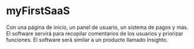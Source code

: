 # myFirstSaaS
Con una página de inicio, un panel de usuario, un sistema de pagos y más. El software servirá para recopilar comentarios de los usuarios y priorizar funciones. El software será similar a un producto llamado Insighto.
